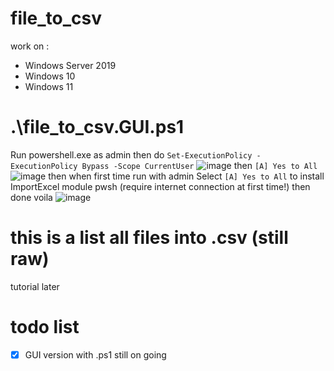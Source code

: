 # file_to_csv
work on :
 - Windows Server 2019
 - Windows 10
 - Windows 11
# .\file_to_csv.GUI.ps1
Run powershell.exe as admin
then do 
```Set-ExecutionPolicy -ExecutionPolicy Bypass -Scope CurrentUser```
![image](https://github.com/TukangM/file_to_csv/assets/91467886/88046413-5ddc-4eaa-b4e2-1bac31661af1)
then `[A] Yes to All`
![image](https://github.com/TukangM/file_to_csv/assets/91467886/7c64ea40-4cf7-44c7-8452-ec83f61ca70e)
then when first time run with admin
Select `[A] Yes to All` to install ImportExcel module pwsh (require internet connection at first time!)
then done voila
![image](https://github.com/TukangM/file_to_csv/assets/91467886/e8d36078-503f-4ff1-bc9c-d7dd4f067bab)


# this is a list all files into .csv (still raw)
tutorial later

# todo list
 - [x] GUI version with .ps1 still on going
       
